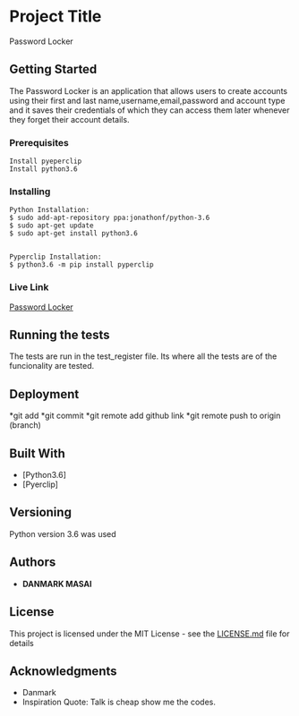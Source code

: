 # Project Title
Password Locker

## Getting Started

The Password Locker is an application that allows users to create accounts using their first and last name,username,email,password and account type and  it saves their credentials of which they can access them later whenever they forget their account details.

### Prerequisites

```
Install pyeperclip
Install python3.6

```

### Installing

```
Python Installation:
$ sudo add-apt-repository ppa:jonathonf/python-3.6
$ sudo apt-get update
$ sudo apt-get install python3.6


Pyperclip Installation:
$ python3.6 -m pip install pyperclip

```
### Live Link
<a href="https://github.com/markdan58/password_Locker">Password Locker<a>

## Running the tests

The tests are run in the test_register file. Its where all the tests are of the funcionality are tested.

## Deployment

*git add 
*git commit
*git remote add github link
*git remote push to origin (branch)


## Built With

* [Python3.6]
* [Pyerclip]


## Versioning

Python version 3.6 was used

## Authors

* **DANMARK MASAI**

## License

This project is licensed under the MIT License - see the [LICENSE.md](LICENSE.md) file for details

## Acknowledgments

* Danmark
* Inspiration Quote: Talk is cheap show me the codes.

